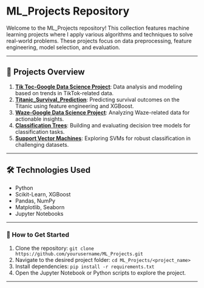 # ML_Projects Repository

Welcome to the ML_Projects repository! This collection features machine learning projects where I apply various algorithms and techniques to solve real-world problems. These projects focus on data preprocessing, feature engineering, model selection, and evaluation.

---

## 📜 Projects Overview

1. [**Tik Toc-Google Data Science Project**](https://github.com/VinodAnbalagan/ML_Projects/tree/7be856ce985fed98d12b58358f39e8af1714ccc5/Tik-Toc%20Google%20Data%20Science%20Project): Data analysis and modeling based on trends in TikTok-related data.
2. [**Titanic_Survival_Prediction**](https://github.com/VinodAnbalagan/ML_Projects/tree/10d27ee359548756c0999f1f9e10695b1a5b96a5/Titanic_Survival_Prediction): Predicting survival outcomes on the Titanic using feature engineering and XGBoost.
3. [**Waze-Google Data Science Project**](https://github.com/VinodAnbalagan/ML_Projects/tree/10d27ee359548756c0999f1f9e10695b1a5b96a5/Waze-%20Google%20Data%20Science%20Project): Analyzing Waze-related data for actionable insights.
4. [**Classification Trees**](https://github.com/VinodAnbalagan/ML_Projects/tree/10d27ee359548756c0999f1f9e10695b1a5b96a5/Classification%20Trees): Building and evaluating decision tree models for classification tasks.
5. [**Support Vector Machines**](https://github.com/VinodAnbalagan/ML_Projects/tree/10d27ee359548756c0999f1f9e10695b1a5b96a5/Support%20Vector%20Machines): Exploring SVMs for robust classification in challenging datasets.

---

## 🛠 Technologies Used
- Python
- Scikit-Learn, XGBoost
- Pandas, NumPy
- Matplotlib, Seaborn
- Jupyter Notebooks

---

### 🚀 How to Get Started
1. Clone the repository: `git clone https://github.com/yourusername/ML_Projects.git`
2. Navigate to the desired project folder: `cd ML_Projects/<project_name>`
3. Install dependencies: `pip install -r requirements.txt`
4. Open the Jupyter Notebook or Python scripts to explore the project.

---
